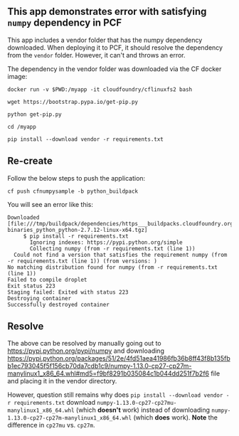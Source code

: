 ## This app demonstrates error with satisfying `numpy` dependency in PCF

This app includes a vendor folder that has the numpy dependency downloaded. When deploying it to PCF, it should resolve the dependency from the `vendor` folder. However, it can't and throws an error. 

The dependency in the vendor folder was downloaded via the CF docker image:


```
docker run -v $PWD:/myapp -it cloudfoundry/cflinuxfs2 bash

wget https://bootstrap.pypa.io/get-pip.py

python get-pip.py

cd /myapp

pip install --download vendor -r requirements.txt

```

## Re-create

Follow the below steps to push the application:

```
cf push cfnumpysample -b python_buildpack
```

You will see an error like this:

```
Downloaded [file:///tmp/buildpack/dependencies/https___buildpacks.cloudfoundry.org_concourse-binaries_python_python-2.7.12-linux-x64.tgz]
     $ pip install -r requirements.txt
       Ignoring indexes: https://pypi.python.org/simple
       Collecting numpy (from -r requirements.txt (line 1))
  Could not find a version that satisfies the requirement numpy (from -r requirements.txt (line 1)) (from versions: )
No matching distribution found for numpy (from -r requirements.txt (line 1))
Failed to compile droplet
Exit status 223
Staging failed: Exited with status 223
Destroying container
Successfully destroyed container
```

## Resolve

The above can be resolved by manually going out to https://pypi.python.org/pypi/numpy and downloading https://pypi.python.org/packages/51/2e/4fd51aea41986fb36b8ff43f8b135fbb1ec793045f5f156cb70da7cdb1c9/numpy-1.13.0-cp27-cp27m-manylinux1_x86_64.whl#md5=f9bf8291b035084c1b044dd251f7b2f6 file and placing it in the vendor directory. 

However, question still remains why does `pip install --download vendor -r requirements.txt` download `numpy-1.13.0-cp27-cp27mu-manylinux1_x86_64.whl` (which **doesn't** work) instead of downloading `numpy-1.13.0-cp27-cp27m-manylinux1_x86_64.whl` (which **does** work). **Note** the difference in `cp27mu` vs. `cp27m`.
